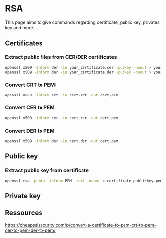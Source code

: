 # RSA
This page aims to give commands regarding certificate, public key, privates key and more....
## Certificates
### Extract public files from CER/DER certificates
```bash
openssl x509 -inform der -in your_certificate.cer -pubkey -noout > your_certificate_public_key.pem #If certificate in CER format (binary)
openssl x509 -inform der -in your_certificate.der -pubkey -noout > your_certificate_public_key.pem #If certificate in DER format (binary)
```
### Convert CRT to PEM:
```bash
openssl x509 -inform crt -in cert.crt -out cert.pem
```

### Convert CER to PEM
```bash
openssl x509 -inform cer -in cert.cer -out cert.pem
```

### Convert DER to PEM
```bash
openssl x509 -inform der -in cert.der -out cert.pem
```


## Public key
### Extract public key from certificate
```bash
openssl rsa -pubin -inform PEM -text -noout < certificate_publickey.pem #For PEM format
```

## Private key


## Ressources
https://cheapsslsecurity.com/p/convert-a-certificate-to-pem-crt-to-pem-cer-to-pem-der-to-pem/